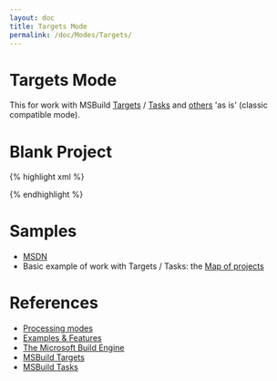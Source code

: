 ```yaml
---
layout: doc
title: Targets Mode
permalink: /doc/Modes/Targets/
---
```

# Targets Mode

This for work with MSBuild [Targets](https://msdn.microsoft.com/en-us/library/vstudio/ms171462.aspx) / [Tasks](https://msdn.microsoft.com/en-us/library/vstudio/ms171466.aspx) and [others](https://msdn.microsoft.com/en-us/library/vstudio/dd393574.aspx) 'as is' (classic compatible mode).

# Blank Project

{% highlight xml %}

<?xml version="1.0" encoding="utf-8"?>
<Project DefaultTargets="Build" ToolsVersion="12.0" xmlns="http://schemas.microsoft.com/developer/msbuild/2003">
    <!-- ... -->
</Project>
{% endhighlight %}

# Samples

* [MSDN](https://msdn.microsoft.com/en-us/library/vstudio/dd393574.aspx)
* Basic example of work with Targets / Tasks: the [Map of projects](https://gist.github.com/3F/a77129e3978841241927)


# References

* [Processing modes](../../Modes/)
* [Examples & Features](../../Examples/)
* [The Microsoft Build Engine](https://msdn.microsoft.com/en-us/library/vstudio/dd393574.aspx)
* [MSBuild Targets](https://msdn.microsoft.com/en-us/library/vstudio/ms171462.aspx)
* [MSBuild Tasks](https://msdn.microsoft.com/en-us/library/vstudio/ms171466.aspx)
